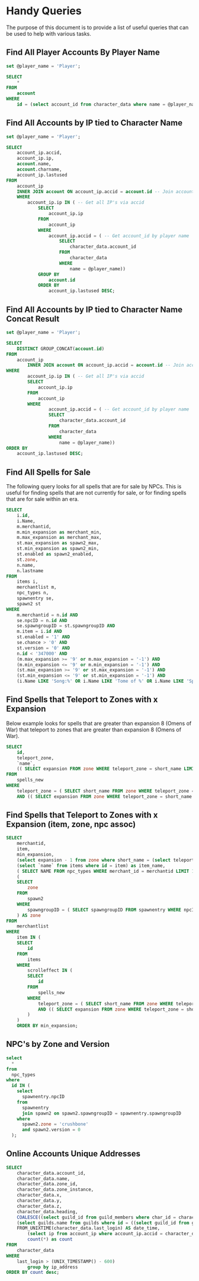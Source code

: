 # Handy Queries

The purpose of this document is to provide a list of useful queries that can be used to help with various tasks.

## Find All Player Accounts By Player Name

```sql
set @player_name = 'Player';

SELECT
    *
FROM
    account
WHERE
    id = (select account_id from character_data where name = @player_name);
```

## Find All Accounts by IP tied to Character Name

```sql
set @player_name = 'Player';

SELECT
    account_ip.accid,
    account_ip.ip,
    account.name,
    account.charname,
    account_ip.lastused
FROM
    account_ip
    INNER JOIN account ON account_ip.accid = account.id -- Join account table to get account data
    WHERE
        account_ip.ip IN ( -- Get all IP's via accid 
            SELECT
                account_ip.ip
            FROM
                account_ip
            WHERE
                account_ip.accid = ( -- Get account_id by player name
                    SELECT
                        character_data.account_id
                    FROM
                        character_data
                    WHERE
                        name = @player_name))
            GROUP BY
                account.id
            ORDER BY
                account_ip.lastused DESC;
```

## Find All Accounts by IP tied to Character Name Concat Result

```sql
set @player_name = 'Player';

SELECT
    DISTINCT GROUP_CONCAT(account.id)
FROM
    account_ip
        INNER JOIN account ON account_ip.accid = account.id -- Join account table to get account data
WHERE
        account_ip.ip IN ( -- Get all IP's via accid 
        SELECT
            account_ip.ip
        FROM
            account_ip
        WHERE
                account_ip.accid = ( -- Get account_id by player name
                SELECT
                    character_data.account_id
                FROM
                    character_data
                WHERE
                    name = @player_name))
ORDER BY
    account_ip.lastused DESC;
```

## Find All Spells for Sale

The following query looks for all spells that are for sale by NPCs.  This is useful for finding spells that are not currently for sale, or for finding spells that are for sale within an era.

```sql
SELECT
    i.id,
    i.Name,
    m.merchantid,
    m.min_expansion as merchant_min,
    m.max_expansion as merchant_max,
    st.max_expansion as spawn2_max,
    st.min_expansion as spawn2_min,
    st.enabled as spawn2_enabled,
    st.zone,
    n.name,
    n.lastname
FROM
    items i,
    merchantlist m,
    npc_types n,
    spawnentry se,
    spawn2 st
WHERE
    m.merchantid = n.id AND
    se.npcID = n.id AND
    se.spawngroupID = st.spawngroupID AND
    m.item = i.id AND
    st.enabled = '1' AND
    se.chance > '0' AND
    st.version = '0' AND
    n.id < '347000' AND
    (m.max_expansion >= '9' or m.max_expansion = '-1') AND
    (m.min_expansion <= '9' or m.min_expansion = '-1') AND
    (st.max_expansion >= '9' or st.max_expansion = '-1') AND
    (st.min_expansion <= '9' or st.min_expansion = '-1') AND
    (i.Name LIKE 'Song:%' OR i.Name LIKE 'Tome of %' OR i.Name LIKE 'Spell: %');
```

## Find Spells that Teleport to Zones with x Expansion

Below example looks for spells that are greater than expansion 8 (Omens of War) that teleport to zones that are greater than expansion 8 (Omens of War).

```sql
SELECT
    id,
    teleport_zone,
    `name`,
    (( SELECT expansion FROM zone WHERE teleport_zone = short_name LIMIT 1 ) - 1 ) AS expansion 
FROM
    spells_new 
WHERE
    teleport_zone = ( SELECT short_name FROM zone WHERE teleport_zone = short_name LIMIT 1 ) 
    AND (( SELECT expansion FROM zone WHERE teleport_zone = short_name LIMIT 1 ) - 1 ) > 8;
```

## Find Spells that Teleport to Zones with x Expansion (item, zone, npc assoc)

```sql
SELECT
    merchantid,
    item,
    min_expansion,
    (select expansion - 1 from zone where short_name = (select teleport_zone from spells_new where id = (select scrolleffect from items where id = item)) limit 1) as proposed_expansion,
    (select `name` from items where id = item) as item_name,
    ( SELECT NAME FROM npc_types WHERE merchant_id = merchantid LIMIT 1 ) AS npc,
    (
    SELECT
        zone 
    FROM
        spawn2 
    WHERE
        spawngroupID = ( SELECT spawngroupID FROM spawnentry WHERE npcID = ( SELECT id FROM npc_types WHERE merchant_id = merchantid LIMIT 1 ) LIMIT 1 ) 
    ) AS zone 
FROM
    merchantlist 
WHERE
    item IN (
    SELECT
        id 
    FROM
        items 
    WHERE
        scrolleffect IN (
        SELECT
            id 
        FROM
            spells_new 
        WHERE
            teleport_zone = ( SELECT short_name FROM zone WHERE teleport_zone = short_name LIMIT 1 ) 
            AND (( SELECT expansion FROM zone WHERE teleport_zone = short_name LIMIT 1 ) - 1 ) > 8 
        ) 
    )
    ORDER BY min_expansion;
```

## NPC's by Zone and Version

```sql
select
  *
from
  npc_types
where
  id IN (
    select
      spawnentry.npcID
    from
      spawnentry
      join spawn2 on spawn2.spawngroupID = spawnentry.spawngroupID
    where
      spawn2.zone = 'crushbone'
      and spawn2.version = 0
  );
```

## Online Accounts Unique Addresses

```sql
SELECT
    character_data.account_id,
    character_data.name,
    character_data.zone_id,
    character_data.zone_instance,
    character_data.x,
    character_data.y,
    character_data.z,
    character_data.heading,
    COALESCE((select guild_id from guild_members where char_id = character_data.id), 0) as guild_id,
    (select guilds.name from guilds where id = ((select guild_id from guild_members where char_id = character_data.id))) as guild_name,
    FROM_UNIXTIME(character_data.last_login) AS date_time,
        (select ip from account_ip where account_ip.accid = character_data.account_id LIMIT 1) as ip_address,
        count(*) as count
FROM
    character_data
WHERE
    last_login > (UNIX_TIMESTAMP() - 600)
        group by ip_address
ORDER BY count desc;
```



